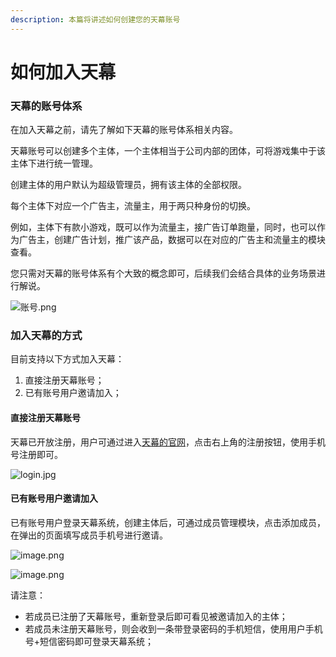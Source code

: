 ```yaml
---
description: 本篇将讲述如何创建您的天幕账号
---
```


# 如何加入天幕

### 天幕的账号体系

在加入天幕之前，请先了解如下天幕的账号体系相关内容。

天幕账号可以创建多个主体，一个主体相当于公司内部的团体，可将游戏集中于该主体下进行统一管理。

创建主体的用户默认为超级管理员，拥有该主体的全部权限。

每个主体下对应一个广告主，流量主，用于两只种身份的切换。

例如，主体下有款小游戏，既可以作为流量主，接广告订单跑量，同时，也可以作为广告主，创建广告计划，推广该产品，数据可以在对应的广告主和流量主的模块查看。

您只需对天幕的账号体系有个大致的概念即可，后续我们会结合具体的业务场景进行解说。

![&#x8D26;&#x53F7;.png](https://cdn.nlark.com/yuque/0/2019/png/254569/1556542245035-45d4252e-26da-47c9-bbf9-d491c2bafca7.png)

### 加入天幕的方式

目前支持以下方式加入天幕：

1. 直接注册天幕账号；
2. 已有账号用户邀请加入；

#### **直接注册天幕账号**

天幕已开放注册，用户可通过进入[天幕的官网](https://www.skysriver.com/)，点击右上角的注册按钮，使用手机号注册即可。

![login.jpg](https://cdn.nlark.com/yuque/0/2019/jpeg/254569/1556533973614-f8bae4e4-13f4-46c8-b32c-c9dfe4cc33a3.jpeg?x-oss-process=image/resize,w_2000)

#### **已有账号用户邀请加入**

已有账号用户登录天幕系统，创建主体后，可通过成员管理模块，点击添加成员，在弹出的页面填写成员手机号进行邀请。

![image.png](https://cdn.nlark.com/yuque/0/2019/png/254569/1556543520065-6063aa96-3b48-42e8-a141-3a9d859dc394.png?x-oss-process=image/resize,w_2000)

![image.png](https://cdn.nlark.com/yuque/0/2019/png/254569/1556543431322-5231f79b-d33d-42d7-95fb-39f6ac5b8114.png?x-oss-process=image/resize,w_2000)

请注意：

* 若成员已注册了天幕账号，重新登录后即可看见被邀请加入的主体；
* 若成员未注册天幕账号，则会收到一条带登录密码的手机短信，使用用户手机号+短信密码即可登录天幕系统；





